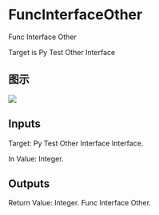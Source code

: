 # FuncInterfaceOther

Func Interface Other

Target is Py Test Other Interface

## 图示

![]($-20221218-20313751.png)

## Inputs

Target: Py Test Other Interface Interface.

In Value: Integer.  

## Outputs

Return Value: Integer. Func Interface Other.

